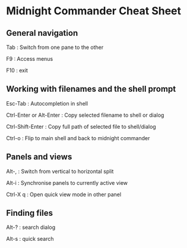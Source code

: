 # Midnight Commander Cheat Sheet

## General navigation

Tab
: Switch from one pane to the other

F9
: Access menus

F10
: exit

## Working with filenames and the shell prompt

Esc-Tab
: Autocompletion in shell

Ctrl-Enter or Alt-Enter
: Copy selected filename to shell or dialog

Ctrl-Shift-Enter
: Copy full path of selected file to shell/dialog

Ctrl-o
: Flip to main shell and back to midnight commander

## Panels and views

Alt-,
: Switch from vertical to horizontal split

Alt-i
: Synchronise panels to currently active view

Ctrl-X q
: Open quick view mode in other panel

## Finding files

Alt-?
: search dialog

Alt-s
: quick search
